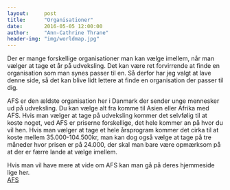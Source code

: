 ```yaml
---
layout:     post
title:      "Organisationer"
date:       2016-05-05 12:00:00
author:     "Ann-Cathrine Thrane"
header-img: "img/worldmap.jpg"
---
```

Der er mange forskellige organisationer man kan vælge imellem, når man vælger at tage et år på udveksling. Det kan være ret forvirrende at finde en organisation som man synes passer til en. Så derfor har jeg valgt at lave denne side, så det kan blive lidt lettere at finde en organisation der passer til dig. 

AFS er den ældste organisation her i Danmark der sender unge mennesker ud på udveksling. Du kan vælge alt fra komme til Asien eller Afrika med AFS. Hvis man vælger at tage på udveksling kommer det selvfølig til at koste noget, ved AFS er priserne forskellige, det hele kommer an på hvor du vil hen. Hvis man vælger at tage et hele årsprogram kommer det cirka til at koste mellem 35.000-104.500kr, man kan dog også vælge at tage på tre måneder hvor prisen er på 24.000, der skal man bare være opmærksom på at der er færre lande at vælge imellem.

Hvis man vil have mere at vide om AFS kan man gå på deres hjemmeside lige her.  
[AFS](http://www.afs.dk)